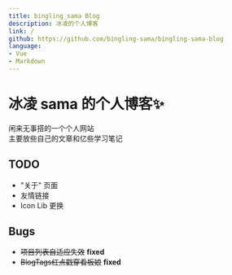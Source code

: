 ```yaml
---
title: bingling_sama Blog
description: 冰凌的个人博客
link: /
github: https://github.com/bingling-sama/bingling-sama-blog
language:
- Vue
- Markdown
---
```


# 冰凌 sama 的个人博客✨
闲来无事搭的一个个人网站   
主要放些自己的文章和亿些学习笔记

## TODO
- "关于" 页面
- 友情链接
- Icon Lib 更换



## Bugs
- ~~项目列表自适应失效~~ **fixed**
- ~~BlogTags红点戳穿看板娘~~ **fixed**
